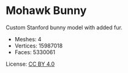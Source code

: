 Mohawk Bunny
============

Custom Stanford bunny model with added fur.

- Meshes: 4
- Vertices: 15987018
- Faces: 5330061

License: [CC BY 4.0](https://creativecommons.org/licenses/by/4.0/)
